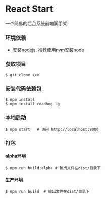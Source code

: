 # React Start

一个简易的后台系统前端脚手架

### 环境依赖
- 安装[nodejs](https://nodejs.org/), 推荐使用[nvm]()安装node


### 获取项目

```
$ git clone xxx
```
### 安装代码依赖包
```
$ npm install
$ npm install roadhog -g
```

### 本地启动
```
$ npm start   # 访问 http://localhost:8000
```

### 打包
#### alpha环境
```
$ npm run build:alpha # 输出文件在dist/目录下
```

#### 生产环境
```
$ npm run build  # 输出文件在dist/目录下
```
